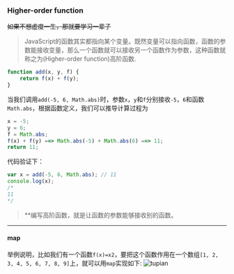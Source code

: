 
### Higher-order function
~~如果不想虚度一生，那就要学习一辈子~~
> JavaScript的函数其实都指向某个变量。既然变量可以指向函数，函数的参数能接收变量，那么一个函数就可以接收另一个函数作为参数，这种函数就称之为(Higher-order function)高阶函数.
```javascript
function add(x, y, f) {
    return f(x) + f(y);
}
```
当我们调用`add(-5, 6, Math.abs)`时，参数`x`，`y`和`f`分别接收`-5`，`6`和函数`Math.abs`，根据函数定义，我们可以推导计算过程为

```javascript
x = -5;
y = 6;
f = Math.abs;
f(x) + f(y) ==> Math.abs(-5) + Math.abs(6) ==> 11;
return 11;

```
代码验证下：
```javascript
var x = add(-5, 6, Math.abs); // 11
console.log(x);
/*
11
*/
```
> **编写高阶函数，就是让函数的参数能够接收别的函数。

-----

#### map

举例说明，比如我们有一个函数`f(x)=x2`，要把这个函数作用在一个数组`[1, 2, 3, 4, 5, 6, 7, 8, 9]`上，就可以用`map`实现如下:
![tupian](https://cdn.liaoxuefeng.com/cdn/files/attachments/0013879622109990efbf9d781704b02994ba96765595f56000/0)
